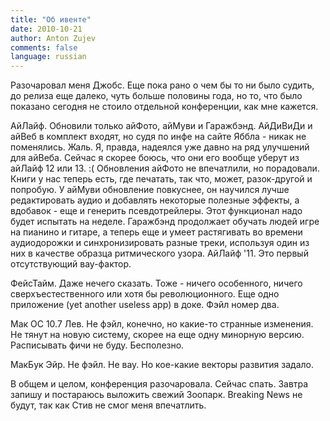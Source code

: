 ```yaml
---
title: "Об ивенте"
date: 2010-10-21
author: Anton Zujev
comments: false
language: russian
---
```


Разочаровал меня Джобс. Еще пока рано о чем бы то ни было судить, до релиза еще далеко, чуть больше половины года, но то, что было показано сегодня не стоило отдельной конференции, как мне кажется.

АйЛайф. Обновили только айФото, айМуви и Гаражбэнд. АйДиВиДи и айВеб в комплект входят, но судя по инфе на сайте Яббла - никак не поменялись. Жаль. Я, правда, надеялся уже давно на ряд улучшений для айВеба. Сейчас я скорее боюсь, что они его вообще уберут из айЛайф 12 или 13. :( Обновления айФото не впечатлили, но порадовали. Книги у нас теперь есть, где печатать, так что, может, разок-другой и попробую. У айМуви обновление повкуснее, он научился лучше редактировать аудио и добавлять некоторые полезные эффекты, а вдобавок - еще и генерить псевдотрейлеры. Этот функционал надо будет испытать на неделе. Гаражбэнд продолжает обучать людей игре на пианино и гитаре, а теперь еще и умеет растягивать во времени аудиодорожки и синхронизировать разные треки, используя один из них в качестве образца ритмического узора. АйЛайф '11. Это первый отсутствующий вау-фактор. 

ФейсТайм. Даже нечего сказать. Тоже - ничего особенного, ничего сверхъестественного или хотя бы революционного. Еще одно приложение (yet another useless app) в доке. Фэйл номер два. 

Мак ОС 10.7 Лев. Не фэйл, конечно, но какие-то странные изменения. Не тянут на новую систему, скорее на еще одну минорную версию. Расписывать фичи не буду. Бесполезно. 

МакБук Эйр. Не фэйл. Не вау. Но кое-какие векторы развития задало. 

В общем и целом, конференция разочаровала. Сейчас спать. Завтра запишу и постараюсь выложить свежий Зоопарк. Breaking News не будут, так как Стив не смог меня впечатлить. 